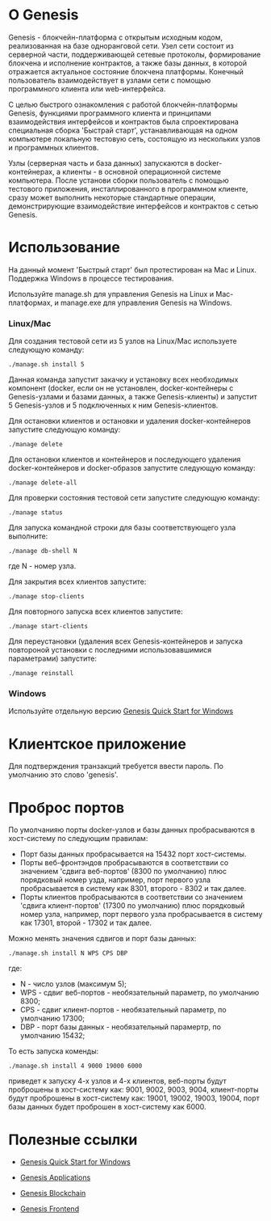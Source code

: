 О Genesis
=========

Genesis - блокчейн-платформа с открытым исходным кодом, реализованная на базе одноранговой сети. Узел сети состоит из серверной части, поддерживающей сетевые протоколы, формирование блокчена и исполнение контрактов, а также базы данных, в которой отражается актуальное состояние блокчена платформы.  Конечный пользователь взаимодействует в узлами сети с помощью программного  клиента или web-интерфейса.

С целью быстрого ознакомления с работой блокчейн-платформы Genesis, функциями программного клиента и принципами взаимодействия интерфейсов и контрактов была спроектирована специальная сборка 'Быстрай старт', устанавливающая на одном компьютере локальную тестовую сеть, состоящую из нескольких узлов и программных клиентов.

Узлы (серверная часть и база данных) запускаются в docker-контейнерах, а клиенты - в основной операционной системе компьютера. После установи сборки пользователь с помощью тестового приложения, инсталлированного в программном клиенте, сразу может выполнить некоторые стандартные операции, демонстрирующие взаимодействие интерфейсов и контрактов с сетью Genesis.

Использование
=============

На данный момент 'Быстрый старт' был протестирован на Mac и Linux.
Поддержка Windows в процессе тестирования.

Используйте manage.sh для управления Genesis на Linux и Mac-платформах, и manage.exe для управления Genesis на Windows.

### Linux/Mac

Для создания тестовой сети из 5 узлов на Linux/Mac используете следующую команду:  

```shell
./manage.sh install 5
```

Данная команда запустит закачку и установку всех необходимых компонент (docker, если он не установлен, docker-контейнеры с Genesis-узлами и базами данных, а также Genesis-клиенты) и запустит 5 Genesis-узлов и 5 подключенных к ним Genesis-клиентов.

Для остановки клиентов и остановки и удаления docker-контейнеров запустите следующую команду:

```shell
./manage delete
```

Для остановки клиентов и контейнеров и последующего удаления docker-контейнеров и docker-образов запустите следующую команду:

```shell
./manage delete-all
```

Для проверки состояния тестовой сети запустите следующую команду:

```shell
./manage status
```

Для запуска командной строки для базы соответствующего узла выполните:

```shell
./manage db-shell N
```

где N - номер узла.

Для закрытия всех клиентов запустите: 

```shell
./manage stop-clients
```
Для повторного запуска всех клиентов запустите:

```shell
./manage start-clients
```

Для переустановки (удаления всех Genesis-контейнеров и запуска повтороной установки с последними использовавшимися параметрами) запустите:

```shell
./manage reinstall
``` 

### Windows

Используйте отдельную версию [Genesis Quick Start for Windows](https://github.com/GenesisKernel/quick-start-win)


Клиентское приложение
=====================

Для подтверждения транзакций требуется ввести пароль. По умолчанию это слово 'genesis'.

Проброс портов
==============

По умолчанияю порты docker-узлов и базы данных пробрасываются в хост-систему по следующим правилам:

* Порт базы данных пробрасывается на 15432 порт хост-системы.
* Порты веб-фронтэндов пробрасываются в соответствии со значением 'сдвига веб-портов' (8300 по умолчанию) плюс порядковый номер узда, например, порт первого узла пробрасывается в систему как 8301, второго - 8302 и так далее.
* Порты клиентов пробрасываются в соответствии со значением 'сдвига клиент-портов' (17300 по умолчанию) плюс порядковый номер узла, например, порт первого узла пробрасывается в систему как 17301, второй - 17302 и так далее.

Можно менять значения сдвигов и порт базы данных:

```shell
./manage.sh install N WPS CPS DBP
```

где:

* N - число узлов (максимум 5);
* WPS - сдвиг веб-портов - необязательный параметр, по умолчанию 8300;
* CPS - сдвиг клиент-портов - необязательный параметр, по умолчанию 17300;
* DBP - порт базы данных - необязательный парамертр, по умолчанию 15432;

То есть запуска коменды:

```shell
./manage.sh install 4 9000 19000 6000
```

приведет к запуску 4-х узлов и 4-х клиентов, веб-порты будут проброшены в хост-систему как: 9001, 9002, 9003, 9004, клиент-порты будут проброшены в хост-систему как: 19001, 19002, 19003, 19004, порт базы данных будет проброшен в хост-систему как 6000.


Полезные ссылки
===============

* [Genesis Quick Start for Windows](https://github.com/GenesisKernel/quick-start-win)

* [Genesis Applications](https://genesiskernel.github.io/apps/)

* [Genesis Blockchain](https://github.com/GenesisKernel/go-genesis)

* [Genesis Frontend](https://github.com/GenesisKernel/genesis-front)
